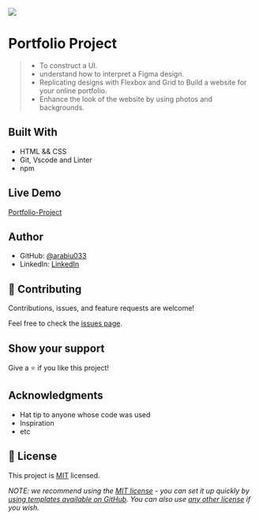 ![](https://img.shields.io/badge/Microverse-blueviolet)

# Portfolio Project

> - To construct a UI. 
> - understand how to interpret a Figma design. 
> - Replicating designs with Flexbox and Grid to Build a website for your online portfolio. 
> - Enhance the look of the website by using photos and backgrounds.


## Built With

- HTML && CSS
- Git, Vscode and Linter
- npm

## Live Demo

[Portfolio-Project](https://arabiu033.github.io/Portfolio-Project/)


## Author

- GitHub: [@arabiu033](https://github.com/arabiu033)
- LinkedIn: [LinkedIn](https://linkedin.com/in/larabiu033)

## 🤝 Contributing

Contributions, issues, and feature requests are welcome!

Feel free to check the [issues page](../../issues/).

## Show your support

Give a ⭐️ if you like this project!

## Acknowledgments

- Hat tip to anyone whose code was used
- Inspiration
- etc

## 📝 License

This project is [MIT](./LICENSE) licensed.

_NOTE: we recommend using the [MIT license](https://choosealicense.com/licenses/mit/) - you can set it up quickly by [using templates available on GitHub](https://docs.github.com/en/communities/setting-up-your-project-for-healthy-contributions/adding-a-license-to-a-repository). You can also use [any other license](https://choosealicense.com/licenses/) if you wish._
